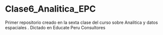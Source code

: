 # Clase6_Analitica_EPC
Primer repositorio creado en la sexta clase del curso sobre Analitica y datos espaciales . Dictado en Educate Peru Consultores
